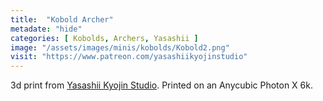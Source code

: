 ```yaml
---
title:  "Kobold Archer"
metadate: "hide"
categories: [ Kobolds, Archers, Yasashii ]
image: "/assets/images/minis/kobolds/Kobold2.png"
visit: "https://www.patreon.com/yasashiikyojinstudio"
---
```

3d print from [Yasashii Kyojin Studio](https://www.patreon.com/yasashiikyojinstudio). 
Printed on an Anycubic Photon X 6k.
